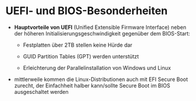 # UEFI- und BIOS-Besonderheiten

* **Hauptvorteile von UEFI** \(Unified Extensible Firmware Interface\) neben der höheren Initialisierungsgeschwindigkeit gegenüber dem BIOS-Start:

  * Festplatten über 2TB stellen keine Hürde dar

  * GUID Partition Tables \(GPT\) werden unterstützt

  * Erleichterung der Parallelinstallation von Windows und Linux

* mittlerweile kommen die Linux-Distributionen auch mit EFI Secure Boot zurecht, der Einfachheit halber kann/sollte Secure Boot im BIOS ausgeschaltet werden



